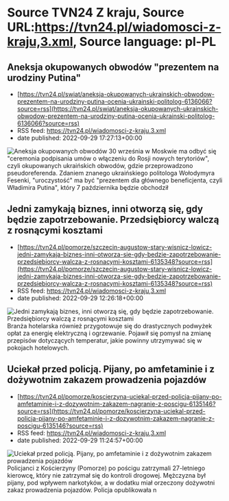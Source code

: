 # Source TVN24 Z kraju, Source URL:https://tvn24.pl/wiadomosci-z-kraju,3.xml, Source language: pl-PL

## Aneksja okupowanych obwodów "prezentem na urodziny Putina"
 - [https://tvn24.pl/swiat/aneksja-okupowanych-ukrainskich-obwodow-prezentem-na-urodziny-putina-ocenia-ukrainski-politolog-6136066?source=rss](https://tvn24.pl/swiat/aneksja-okupowanych-ukrainskich-obwodow-prezentem-na-urodziny-putina-ocenia-ukrainski-politolog-6136066?source=rss)
 - RSS feed: https://tvn24.pl/wiadomosci-z-kraju,3.xml
 - date published: 2022-09-29 17:27:13+00:00

<img alt="Aneksja okupowanych obwodów " src="https://tvn24.pl/najnowsze/cdn-zdjecie-t8dpyp-putin-6125903/alternates/LANDSCAPE_1280" />
    30 września w Moskwie ma odbyć się "ceremonia podpisania umów o włączeniu do Rosji nowych terytoriów", czyli okupowanych ukraińskich obwodów, gdzie przeprowadzono pseudoreferenda. Zdaniem znanego ukraińskiego politologa Wołodymyra Fesenki, "uroczystość" ma być "prezentem dla głównego beneficjenta, czyli Władimira Putina", który 7 października będzie obchodził

## Jedni zamykają biznes, inni otworzą się, gdy będzie zapotrzebowanie. Przedsiębiorcy walczą z rosnącymi kosztami
 - [https://tvn24.pl/pomorze/szczecin-augustow-stary-wisnicz-lowicz-jedni-zamykaja-biznes-inni-otworza-sie-gdy-bedzie-zapotrzebowanie-przedsiebiorcy-walcza-z-rosnacymi-kosztami-6135348?source=rss](https://tvn24.pl/pomorze/szczecin-augustow-stary-wisnicz-lowicz-jedni-zamykaja-biznes-inni-otworza-sie-gdy-bedzie-zapotrzebowanie-przedsiebiorcy-walcza-z-rosnacymi-kosztami-6135348?source=rss)
 - RSS feed: https://tvn24.pl/wiadomosci-z-kraju,3.xml
 - date published: 2022-09-29 12:26:18+00:00

<img alt="Jedni zamykają biznes, inni otworzą się, gdy będzie zapotrzebowanie. Przedsiębiorcy walczą z rosnącymi kosztami" src="https://tvn24.pl/najnowsze/cdn-zdjecie-l0gwcj-makaroniarnia-zamyka-sie-od-soboty-6135759/alternates/LANDSCAPE_1280" />
    Branża hotelarska również przygotowuje się do drastycznych podwyżek opłat za energię elektryczną i ogrzewanie. Pojawił się pomysł na zmianę przepisów dotyczących temperatur, jakie powinny utrzymywać się w pokojach hotelowych.

## Uciekał przed policją. Pijany, po amfetaminie i z dożywotnim zakazem prowadzenia pojazdów
 - [https://tvn24.pl/pomorze/koscierzyna-uciekal-przed-policja-pijany-po-amfetaminie-i-z-dozywotnim-zakazem-nagranie-z-poscigu-6135146?source=rss](https://tvn24.pl/pomorze/koscierzyna-uciekal-przed-policja-pijany-po-amfetaminie-i-z-dozywotnim-zakazem-nagranie-z-poscigu-6135146?source=rss)
 - RSS feed: https://tvn24.pl/wiadomosci-z-kraju,3.xml
 - date published: 2022-09-29 11:24:57+00:00

<img alt="Uciekał przed policją. Pijany, po amfetaminie i z dożywotnim zakazem prowadzenia pojazdów" src="https://tvn24.pl/najnowsze/cdn-zdjecie-1zb21e-poscig-za-pijanym-kierowca-w-policyjnej-kamerze-6135145/alternates/LANDSCAPE_1280" />
    Policjanci z Kościerzyny (Pomorze) po pościgu zatrzymali 27-letniego kierowcę, który nie zatrzymał się do kontroli drogowej. Mężczyzna był pijany, pod wpływem narkotyków, a w dodatku miał orzeczony dożywotni zakaz prowadzenia pojazdów. Policja opublikowała n
